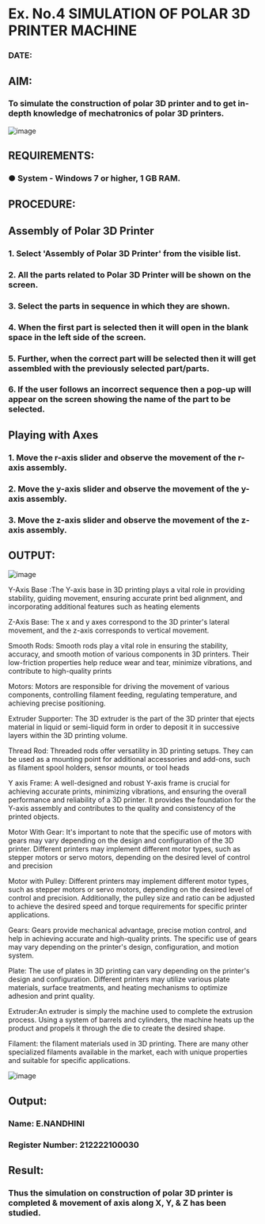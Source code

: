 # Ex. No.4 SIMULATION OF POLAR 3D PRINTER MACHINE

### DATE: 

## AIM:
### To simulate the construction of polar 3D printer and to get in-depth knowledge of mechatronics of polar 3D printers.

![image](https://github.com/Sellakumar1987/Ex.-No.-4---SIMULATION-OF-POLAR-3D-PRINTER-MACHINE/assets/113594316/b551f195-9877-49a2-99bb-a9efcfb3381a)

## REQUIREMENTS:
### ●	System - Windows 7 or higher, 1 GB RAM.

## PROCEDURE:

## Assembly of Polar 3D Printer
### 1.	Select 'Assembly of Polar 3D Printer' from the visible list.
### 2.	All the parts related to Polar 3D Printer will be shown on the screen.
### 3.	Select the parts in sequence in which they are shown.
### 4.	When the first part is selected then it will open in the blank space in the left side of the screen.
### 5.	Further, when the correct part will be selected then it will get assembled with the previously selected part/parts.
### 6.	If the user follows an incorrect sequence then a pop-up will appear on the screen showing the name of the part to be selected.

## Playing with Axes
### 1.	Move the r-axis slider and observe the movement of the r-axis assembly.
### 2.	Move the y-axis slider and observe the movement of the y-axis assembly.
### 3.	Move the z-axis slider and observe the movement of the z-axis assembly.

## OUTPUT:

![image](https://github.com/Sellakumar1987/Ex.-No.-4---SIMULATION-OF-POLAR-3D-PRINTER-MACHINE/assets/113594316/9e41de91-6dcc-4352-ab44-443028d3ac1a)

Y-Axis Base :The Y-axis base in 3D printing plays a vital role in providing stability, guiding movement, ensuring accurate print bed alignment, and incorporating additional features such as heating elements

Z-Axis Base: The x and y axes correspond to the 3D printer's lateral movement, and the z-axis corresponds to vertical movement.

Smooth Rods: Smooth rods play a vital role in ensuring the stability, accuracy, and smooth motion of various components in 3D printers. Their low-friction properties help reduce wear and tear, minimize vibrations, and contribute to high-quality prints

Motors:  Motors are responsible for driving the movement of various components, controlling filament feeding, regulating temperature, and achieving precise positioning.

Extruder Supporter: The 3D extruder is the part of the 3D printer that ejects material in liquid or semi-liquid form in order to deposit it in successive layers within the 3D printing volume.

Thread Rod: Threaded rods offer versatility in 3D printing setups. They can be used as a mounting point for additional accessories and add-ons, such as filament spool holders, sensor mounts, or tool heads

Y axis Frame:  A well-designed and robust Y-axis frame is crucial for achieving accurate prints, minimizing vibrations, and ensuring the overall performance and reliability of a 3D printer. It provides the foundation for the Y-axis assembly and contributes to the quality and consistency of the printed objects.

Motor With Gear: It's important to note that the specific use of motors with gears may vary depending on the design and configuration of the 3D printer. Different printers may implement different motor types, such as stepper motors or servo motors, depending on the desired level of control and precision

Motor with Pulley: Different printers may implement different motor types, such as stepper motors or servo motors, depending on the desired level of control and precision. Additionally, the pulley size and ratio can be adjusted to achieve the desired speed and torque requirements for specific printer applications.

Gears: Gears provide mechanical advantage, precise motion control, and help in achieving accurate and high-quality prints. The specific use of gears may vary depending on the printer's design, configuration, and motion system.

Plate:  The use of plates in 3D printing can vary depending on the printer's design and configuration. Different printers may utilize various plate materials, surface treatments, and heating mechanisms to optimize adhesion and print quality.

Extruder:An extruder is simply the machine used to complete the extrusion process. Using a system of barrels and cylinders, the machine heats up the product and propels it through the die to create the desired shape.

Filament: the filament materials used in 3D printing. There are many other specialized filaments available in the market, each with unique properties and suitable for specific applications.

![image](https://github.com/Sellakumar1987/Ex.-No.-4---SIMULATION-OF-POLAR-3D-PRINTER-MACHINE/assets/113594316/88273b69-4e7d-4f42-9115-fb07ac22e4ec)

## Output:

### Name: E.NANDHINI
### Register Number: 212222100030

## Result: 
### Thus the simulation on construction of polar 3D printer is completed & movement of axis along X, Y, & Z has been studied.
